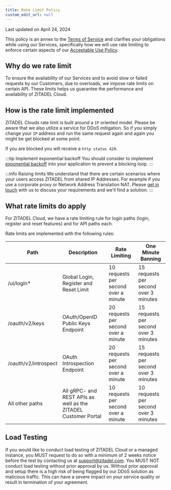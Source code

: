 ```yaml
---
title: Rate Limit Policy
custom_edit_url: null
---
```


Last updated on April 24, 2024

This policy is an annex to the [Terms of Service](../terms-of-service) and clarifies your obligations while using our Services, specifically how we will use rate limiting to enforce certain aspects of our [Acceptable Use Policy](acceptable-use-policy).

## Why do we rate limit

To ensure the availability of our Services and to avoid slow or failed requests by our Customers, due to overloads, we impose rate limits on certain API. These limits helps us guarantee the performance and availability of ZITADEL Cloud.

## How is the rate limit implemented

ZITADEL Clouds rate limit is built around a `IP` oriented model.
Please be aware that we also utilize a service for DDoS mitigation.
So if you simply change your `IP` address and run the same request again and again you might be get blocked at some point.

If you are blocked you will receive a `http status 429`.

:::tip Implement exponential backoff
You should consider to implement [exponential backoff](https://en.wikipedia.org/wiki/Exponential_backoff) into your application to prevent a blocking loop.
:::

:::info Raising limits
We understand that there are certain scenarios where your users access ZITADEL from shared IP Addresses.
For example if you use a corporate proxy or Network Address Translation NAT.
Please [get in touch](https://zitadel.com/contact) with us to discuss your requirements and we'll find a solution.
:::

## What rate limits do apply

For ZITADEL Cloud, we have a rate limiting rule for login paths (login, register and reset features) and for API paths each.

Rate limits are implemented with the following rules:

| Path                 | Description                                                    | Rate Limiting                        | One Minute Banning                    |
| -------------------- | -------------------------------------------------------------- | ------------------------------------ | ------------------------------------- |
| /ui/login\*          | Global Login, Register and Reset Limit                         | 10 requests per second over a minute | 15 requests per second over 3 minutes |
| /oauth/v2/keys       | OAuth/OpenID Public Keys Endpoint                              | 20 requests per second over a minute | 15 requests per second over 3 minutes |
| /oauth/v2/introspect | OAuth Introspection Endpoint                                   | 20 requests per second over a minute | 15 requests per second over 3 minutes |
| All other paths      | All gRPC- and REST APIs as well as the ZITADEL Customer Portal | 10 requests per second over a minute | 10 requests per second over 3 minutes |

## Load Testing

If you would like to conduct load testing of ZITADEL Cloud or a managed instance, you MUST request to do so with a minimum of 2 weeks notice before the test by contacting us at [support@zitadel.com](mailto:support@zitadel.com).
You MUST NOT conduct load testing without prior approval by us. Without prior approval and setup there is a high risk of being flagged by our DDoS solution as malicious traffic. This can have a severe impact on your service quality or result in termination of your agreement.
